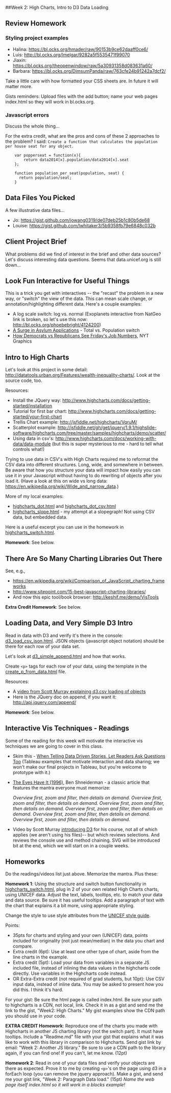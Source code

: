 ##Week 2: High Charts, Intro to D3 Data Loading

## Review Homework

### Styling project examples

* Halina: https://bl.ocks.org/hmader/raw/90153b9ce62daaff0ce6/
* Luis: http://bl.ocks.org/lmelgar/9282a5f5535471f99070
* Jiaxin: https://bl.ocks.org/theopenwindow/raw/5a30931358d083631a60/
* Barbara: https://bl.ocks.org/DimsumPanda/raw/763cfe24b91242a7dcf2/

Take a little care with how formatted your CSS sheets are. In future it will matter more.

Gists reminders: Upload files with the add button; name your web pages index.html so they will work in bl.ocks.org.


### Javascript errors

Discuss the whole thing...

For the extra credit, what are the pros and cons of these 2 approaches to the problem? I said: `Create a function that calculates the population per house seat for any object.`

````
    var popperseat = function(x){
        return data2014[x].population/data2014[x].seat
    };
````

````
    function population_per_seat(population, seat) {
      return population/seat;
    }
````

## Data Files You Picked

A few illustrative data files...

* Jo: https://gist.github.com/jowang0319/de07deb25b1c80b5de68
* Louise: https://gist.github.com/lwhitaker3/5b9358fb79e6848c032b


## Client Project Brief

What problems did we find of interest in the brief and other data sources?  Let's discuss interesting data questions.  Seems that data.unicef.org is still down...


## Look Fun Interactive for Useful Things

This is a trick you get with interactives -- the "recast" the problem in a new way, or "switch" the view of the data.  This can mean scale change, or annotation/highlighting different data.  Here's a couple examples:

* A log scale switch: log vs. normal (Exoplanets interactive from NatGeo link is broken, so let's use this now: http://bl.ocks.org/phoebebright/4124200)
* [A Surge in Asylum Applications](http://www.nytimes.com/interactive/2015/08/28/world/europe/countries-under-strain-from-european-migration-crisis.html?smid=tw-nytimes&_r=0) - Total vs. Population switch
* [How Democrats vs Republicans See Friday's Job Numbers](http://www.nytimes.com/interactive/2012/10/05/business/economy/one-report-diverging-perspectives.html?_r=2&), NYT Graphics


## Intro to High Charts

Let's look at this project in some detail: http://datatools.urban.org/Features/wealth-inequality-charts/. Look at the source code, too.

Resources:

* Install the JQuery way: http://www.highcharts.com/docs/getting-started/installation
* Tutorial for first bar chart: http://www.highcharts.com/docs/getting-started/your-first-chart
* Trellis Chart example: http://jsfiddle.net/highcharts/VqruM/
* Scatterplot example: http://jsfiddle.net/gh/get/jquery/1.9.1/highslide-software/highcharts.com/tree/master/samples/highcharts/demo/scatter/
* Using data in csv's: http://www.highcharts.com/docs/working-with-data/data-module (but this is super mysterious to me - hard to tell what controls what!)

Trying to use data in CSV's with High Charts required me to reformat the CSV data into different structures.  Long, wide, and somewhere in between. Be aware that how you structure your data will impact how easily you can use it in your Javascript without having to do rewriting of objects after you load it.  (Have a look at this on wide vs long data: https://en.wikipedia.org/wiki/Wide_and_narrow_data.)

More of my local examples:
* [highcharts_dot.html](highcharts_dot.html) and [highcharts_dot_csv.html](highcharts_dot_csv.html)
* [highcharts_slope.html](highcharts_slope.html) - my attempt at a slopegraph! Not using CSV data, but embedded data.

Here is a useful excerpt you can use in the homework in [highcharts_switch.html](highcharts_switch.html).

**Homework**: See below.


## There Are So Many Charting Libraries Out There

See, e.g.,

* https://en.wikipedia.org/wiki/Comparison_of_JavaScript_charting_frameworks
* http://www.sitepoint.com/15-best-javascript-charting-libraries/
* And now this epic tool/book browser: http://keshif.me/demo/VisTools

**Extra Credit Homework**: See below.


## Loading Data, and Very Simple D3 Intro

Read in data with D3 and verify it's there in the console: [d3_load_csv_json.html](d3_load_csv_json.html).  JSON objects (javascript object notation) should be there for each row of your data set.

Let's look at [d3_simple_append.html](d3_simple_append.html) and how that works.

Create `<p>` tags for each row of your data, using the template in the [create_p_from_data.html](create_p_from_data.html) file.

Resources:

* A [video from Scott Murray explaining d3.csv loading of objects](https://www.youtube.com/watch?v=KqEm-3tofBA&list=PL0tDk-f4v1uhQn6iA8M-eGRzIX5Lqsm9F&index=6)
* Here is the JQuery doc on append, if you want it: http://api.jquery.com/append/

**Homework**: See below.


## Interactive Vis Techniques - Readings

Some of the reading for this week will motivate the interactive vis techniques we are going to cover in this class.

* Skim this - [When Telling Data Driven Stories, Let Readers Ask Questions Too](http://mediashift.org/2015/08/when-telling-data-driven-stories-let-readers-ask-questions-too/) (Tableau examples that motivate interaction and data sharing; we won't make our final projects in Tableau, but you're welcome to prototype with it.)
* [The Eyes Have It (1996)](shneidermanEyesHaveIt.pdf), Ben Shneiderman - a classic article that features the mantra everyone must memorize:

    *Overview first, zoom and filter, then details on demand.
    Overview first, zoom and filter, then details on demand.
    Overview first, zoom and filter, then details on demand.
    Overview first, zoom and filter, then details on demand.
    Overview first, zoom and filter, then details on demand.
    Overview first, zoom and filter, then details on demand.*

* Video by Scott Murray [introducing D3](https://www.youtube.com/watch?v=DRIlogs5vzw&list=PL0tDk-f4v1uhQn6iA8M-eGRzIX5Lqsm9F&index=5) for his course, not all of which applies (we aren't using his files)-- but which reviews selections. And reviews the console use and method chaining.  SVG will be introduced  bit at the end, which we will start on in a couple weeks.

## Homeworks

Do the readings/videos list just above.  Memorize the mantra. Plus these:

**Homework 1**: Using the structure and switch button functionality in [highcharts_switch.html](highcharts_switch.html), plug in 2 of your own related High Charts charts, using UNICEF data. Adjust the text, labels, tooltips, etc. to match your data and data source.  Be sure it has useful tooltips.  Add a paragraph of text with the chart that explains it a bit more, using appropriate styling.

Change the style to use style attributes from the [UNICEF style guide](https://github.com/arnicas/interactive-vis-course/blob/master/UNICEF%20Brand%20Toolkit%20ENG%20Sept%202012.pdf).

Points:

* 35pts for charts and styling and your own (UNICEF) data, points included for originality (not just mean/median) in the data you chart and compare.
* Extra credit (6pt): Use at least one other type of chart, aside from the line charts in the example.
* Extra credit (5pt): Load your data from variables in a separate JS included file, instead of inlining the data values in the highcharts code directly. Use variables in the Highcharts code instead.
* OR Extra-Extra credit (not required of grad students, but 10pt): Use CSV input data, instead of inline data. You may be asked to present how you did this.  I think it's hard.

For your gist: Be sure the html page is called index.html.  Be sure your path to highcharts is a CDN, not local, link.  Check it in as a gist and send me the link to the gist, "Week2: High Charts."  My gist examples show the CDN path you should use in your code.

**EXTRA CREDIT Homework**: Reproduce one of the charts you made with Highcharts in another JS charting library (not the switch part). It must have tooltips. Include a "Readme.md" file with your gist that explains what it was like to work with this library in comparison to Highcharts.  Send gist link by email: "Week 2: Another JS library."  Be sure to use a CDN path to the library again, if you can find one! If you can't, let me know. (12pt)

**Homework 2**: Read in one of your data files and verify your objects are there as expected. Prove it to me by creating `<p>`'s on the page using d3 in a forEach loop (you can remove the jquery approach). Make a gist, and send me your gist link, "Week 2: Paragraph Data load." (15pt)  *Name the web page itself index.html so it will work in a blocks example!*


